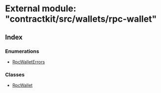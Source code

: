 # External module: "contractkit/src/wallets/rpc-wallet"

## Index

### Enumerations

* [RpcWalletErrors](../enums/_contractkit_src_wallets_rpc_wallet_.rpcwalleterrors.md)

### Classes

* [RpcWallet](../classes/_contractkit_src_wallets_rpc_wallet_.rpcwallet.md)

